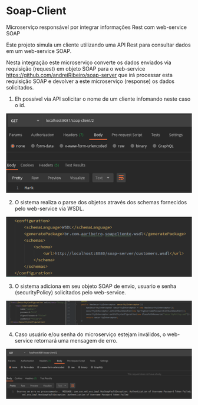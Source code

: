 # Soap-Client
Microserviço responsável por integrar informações Rest com web-service SOAP

Este projeto simula um cliente utilizando uma API Rest para consultar dados em um web-service SOAP.

Nesta integração este microserviço converte os dados enviados via requisição (request) em objeto SOAP para o web-service https://github.com/andreiRibeiro/soap-server que irá processar esta requisição SOAP e devolver a este microserviço (response) os dados solicitados.

1) Eh possível via API solicitar o nome de um cliente infomando neste caso o id.

![](src/imagens/soapClientConsulta.png)

2) O sistema realiza o parse dos objetos através dos schemas fornecidos pelo web-service via WSDL.

![](src/imagens/soapClientWsdl.png)

3) O sistema adiciona em seu objeto SOAP de envio, usuario e senha (securityPolicy) solicitados pelo web-service.

![](src/imagens/soapClientSecurity.png)

4) Caso usuário e/ou senha do microserviço estejam inválidos, o web-service retornará uma mensagem de erro.

![](src/imagens/soapClientPasswd.png)


